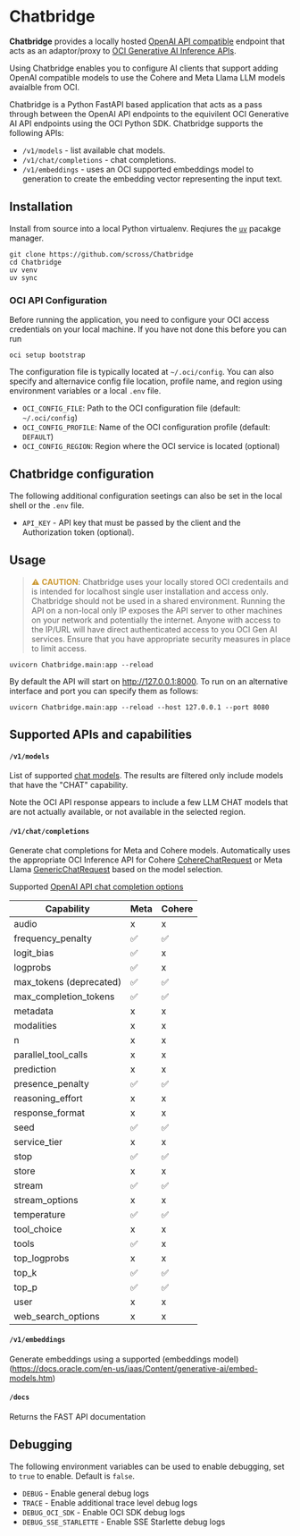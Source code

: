 # Chatbridge

**Chatbridge** provides a locally hosted [OpenAI API compatible](https://platform.openai.com/docs/api-reference/introduction) endpoint that acts as an adaptor/proxy to [OCI Generative AI Inference APIs](https://docs.oracle.com/en-us/iaas/api/#/en/generative-ai-inference/20231130/).

Using Chatbridge enables you to configure AI clients that support adding OpenAI compatible models to use the Cohere and Meta Llama LLM models avaialble from OCI.

Chatbridge is a Python FastAPI based application that acts as a pass through between the OpenAI API endpoints to the equivilent OCI Generative AI API endpoints using the OCI Python SDK. Chatbridge supports the following APIs:

- `/v1/models` - list available chat models.
- `/v1/chat/completions` - chat completions.
- `/v1/embeddings` - uses an OCI supported embeddings model to generation to create the embedding vector representing the input text.

## Installation

Install from source into a local Python virtualenv. Reqiures the [`uv`](https://docs.astral.sh/uv/getting-started/installation/) pacakge manager.

```shell
git clone https://github.com/scross/Chatbridge
cd Chatbridge
uv venv
uv sync
```

### OCI API Configuration

Before running the application, you need to configure your OCI access credentials on your local machine. If you have not done this before you can run

```shell
oci setup bootstrap
```

 The configuration file is typically located at `~/.oci/config`. You can also specify and alternavice config file location, profile name, and region using environment variables or a local `.env` file.

- `OCI_CONFIG_FILE`: Path to the OCI configuration file (default: `~/.oci/config`)
- `OCI_CONFIG_PROFILE`: Name of the OCI configuration profile (default: `DEFAULT`)
- `OCI_CONFIG_REGION`: Region where the OCI service is located (optional)

## Chatbridge configuration

The following additional configuration seetings can also be set in the local shell or the `.env` file.

- `API_KEY` - API key that must be passed by the client and the Authorization token (optional).

## Usage

><font color="#C93">⚠️ **CAUTION**</font>:
> Chatbridge uses your locally stored OCI credentails and is intended for localhost single user installation and access only. Chatbridge should not be used in a shared environment. Running the API on a non-local only IP exposes the API server to other machines on your network and potentially the internet. Anyone with access to the IP/URL will have direct authenticated access to you OCI Gen AI services. Ensure that you have appropriate security measures in place to limit access.

```shell
uvicorn Chatbridge.main:app --reload
```

By default the API will start on http://127.0.0.1:8000. To run on an alternative interface and port you can specify them as follows:

```shell
uvicorn Chatbridge.main:app --reload --host 127.0.0.1 --port 8080
```

## Supported APIs and capabilities

#### `/v1/models`

List of supported [chat models](https://docs.oracle.com/en-us/iaas/Content/generative-ai/chat-models.htm). The results are filtered only include models that have the "CHAT" capability.

Note the OCI API response appears to include a few LLM CHAT models that are not actually available, or not available in the selected region.



#### `/v1/chat/completions`

Generate chat completions for Meta and Cohere models. Automatically uses the appropriate OCI Inference API for Cohere [CohereChatRequest](https://docs.oracle.com/iaas/api/#/en/generative-ai-inference/latest/datatypes/CohereChatRequest) or Meta Llama [GenericChatRequest](https://docs.oracle.com/iaas/api/#/en/generative-ai-inference/latest/datatypes/GenericChatRequest) based on the model selection.

Supported [OpenAI API chat completion options](https://platform.openai.com/docs/api-reference/chat/create)

| Capability | Meta | Cohere |
| - | - | - |
| audio | x | x |
| frequency_penalty | ✅ | ✅ |
| logit_bias | ✅ | x |
| logprobs | ✅ | x |
| max_tokens (deprecated) | ✅ | ✅ |
| max_completion_tokens | ✅ | ✅ |
| metadata | x | x |
| modalities | x | x |
| n | x | x |
| parallel_tool_calls | x | x |
| prediction | x | x |
| presence_penalty | ✅ | ✅ |
| reasoning_effort | x | x |
| response_format | x | x |
| seed | ✅ | ✅ |
| service_tier | x | x |
| stop | ✅ | ✅ |
| store | x | x |
| stream | ✅ | ✅ |
| stream_options | x | x |
| temperature | ✅ | ✅ |
| tool_choice | x | x |
| tools | ✅ | x |
| top_logprobs | x | x |
| top_k | ✅ | ✅ |
| top_p | ✅ | ✅ |
| user | x | x |
| web_search_options | x | x |

#### `/v1/embeddings`

Generate embeddings using a supported (embeddings model)(https://docs.oracle.com/en-us/iaas/Content/generative-ai/embed-models.htm)

#### `/docs`

Returns the FAST API documentation

## Debugging

The following environment variables can be used to enable debugging, set to `true` to enable. Default is `false`.

- `DEBUG` - Enable general debug logs
- `TRACE` - Enable additional trace level debug logs
- `DEBUG_OCI_SDK` - Enable OCI SDK debug logs
- `DEBUG_SSE_STARLETTE` - Enable SSE Starlette debug logs
